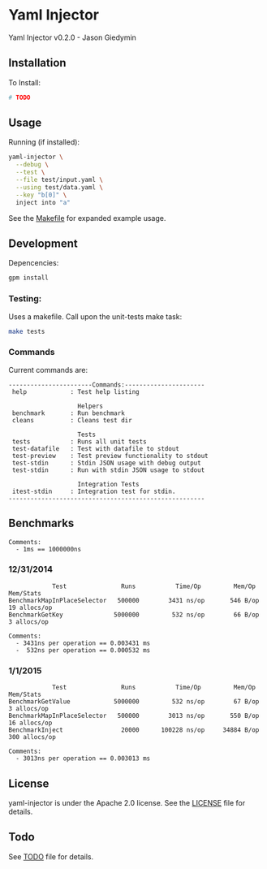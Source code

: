 # Yaml Injector

Yaml Injector v0.2.0 - Jason Giedymin


## Installation

To Install:
```bash
# TODO
```

## Usage

Running (if installed):

```bash
yaml-injector \
  --debug \
  --test \
  --file test/input.yaml \
  --using test/data.yaml \
  --key "b[0]" \
  inject into "a"
```

See the [Makefile](Makefile) for expanded example usage.


## Development

Depencencies:

```bash
gpm install
```

### Testing:

Uses a makefile. Call upon the unit-tests make task:

```bash
make tests
```

### Commands

Current commands are:

```
-----------------------Commands:----------------------
 help            : Test help listing 

                   Helpers 
 benchmark       : Run benchmark 
 cleans          : Cleans test dir 

                   Tests 
 tests           : Runs all unit tests 
 test-datafile   : Test with datafile to stdout 
 test-preview    : Test preview functionality to stdout 
 test-stdin      : Stdin JSON usage with debug output 
 test-stdin      : Run with stdin JSON usage to stdout 

                   Integration Tests 
 itest-stdin     : Integration test for stdin. 
------------------------------------------------------
```

## Benchmarks

```
Comments:
  - 1ms == 1000000ns
```

### 12/31/2014
```
            Test               Runs           Time/Op         Mem/Op          Mem/Stats
BenchmarkMapInPlaceSelector   500000        3431 ns/op       546 B/op       19 allocs/op
BenchmarkGetKey              5000000         532 ns/op        66 B/op        3 allocs/op

Comments:
  - 3431ns per operation == 0.003431 ms
  -  532ns per operation == 0.000532 ms
```

### 1/1/2015
```
            Test               Runs           Time/Op         Mem/Op          Mem/Stats
BenchmarkGetValue            5000000         532 ns/op        67 B/op        3 allocs/op
BenchmarkMapInPlaceSelector   500000        3013 ns/op       550 B/op       16 allocs/op
BenchmarkInject                20000      100228 ns/op     34884 B/op      300 allocs/op

Comments:
  - 3013ns per operation == 0.003013 ms
```

## License

yaml-injector is under the Apache 2.0 license. See the [LICENSE](LICENSE) file for details.


## Todo

See [TODO](TODO) file for details.
